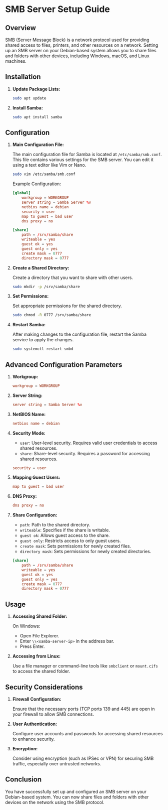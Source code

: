 # SMB Server Setup Guide

## Overview

SMB (Server Message Block) is a network protocol used for providing shared access to files, printers, and other resources on a network. Setting up an SMB server on your Debian-based system allows you to share files and folders with other devices, including Windows, macOS, and Linux machines.

## Installation

1. **Update Package Lists:**

    ```bash
    sudo apt update
    ```

2. **Install Samba:**

    ```bash
    sudo apt install samba
    ```

## Configuration

1. **Main Configuration File:**

    The main configuration file for Samba is located at `/etc/samba/smb.conf`. This file contains various settings for the SMB server. You can edit it using a text editor like Vim or Nano.

    ```bash
    sudo vim /etc/samba/smb.conf
    ```

    Example Configuration:

    ```conf
    [global]
        workgroup = WORKGROUP
        server string = Samba Server %v
        netbios name = debian
        security = user
        map to guest = bad user
        dns proxy = no

    [share]
        path = /srv/samba/share
        writeable = yes
        guest ok = yes
        guest only = yes
        create mask = 0777
        directory mask = 0777
    ```

2. **Create a Shared Directory:**

    Create a directory that you want to share with other users.

    ```bash
    sudo mkdir -p /srv/samba/share
    ```

3. **Set Permissions:**

    Set appropriate permissions for the shared directory.

    ```bash
    sudo chmod -R 0777 /srv/samba/share
    ```

4. **Restart Samba:**

    After making changes to the configuration file, restart the Samba service to apply the changes.

    ```bash
    sudo systemctl restart smbd
    ```

## Advanced Configuration Parameters

1. **Workgroup:**

    ```conf
    workgroup = WORKGROUP
    ```

2. **Server String:**

    ```conf
    server string = Samba Server %v
    ```

3. **NetBIOS Name:**

    ```conf
    netbios name = debian
    ```

4. **Security Mode:**

    - `user`: User-level security. Requires valid user credentials to access shared resources.
    - `share`: Share-level security. Requires a password for accessing shared resources.

    ```conf
    security = user
    ```

5. **Mapping Guest Users:**

    ```conf
    map to guest = bad user
    ```

6. **DNS Proxy:**

    ```conf
    dns proxy = no
    ```

7. **Share Configuration:**

    - `path`: Path to the shared directory.
    - `writeable`: Specifies if the share is writable.
    - `guest ok`: Allows guest access to the share.
    - `guest only`: Restricts access to only guest users.
    - `create mask`: Sets permissions for newly created files.
    - `directory mask`: Sets permissions for newly created directories.

    ```conf
    [share]
        path = /srv/samba/share
        writeable = yes
        guest ok = yes
        guest only = yes
        create mask = 0777
        directory mask = 0777
    ```

## Usage

1. **Accessing Shared Folder:**

    On Windows:
    
    - Open File Explorer.
    - Enter `\\<samba-server-ip>` in the address bar.
    - Press Enter.

2. **Accessing from Linux:**

    Use a file manager or command-line tools like `smbclient` or `mount.cifs` to access the shared folder.

## Security Considerations

1. **Firewall Configuration:**

    Ensure that the necessary ports (TCP ports 139 and 445) are open in your firewall to allow SMB connections.

2. **User Authentication:**

    Configure user accounts and passwords for accessing shared resources to enhance security.

3. **Encryption:**

    Consider using encryption (such as IPSec or VPN) for securing SMB traffic, especially over untrusted networks.

## Conclusion

You have successfully set up and configured an SMB server on your Debian-based system. You can now share files and folders with other devices on the network using the SMB protocol.
